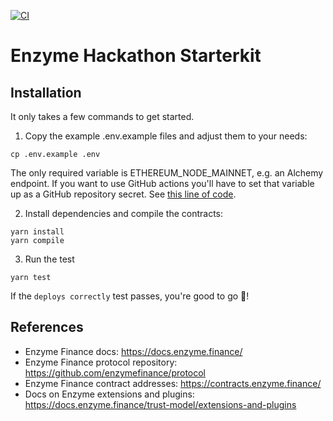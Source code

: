 [![CI](https://github.com/justsomegeeks/enzyme-balancer/actions/workflows/ci.yaml/badge.svg)](https://github.com/justsomegeeks/enzyme-balancer/actions/workflows/ci.yaml)

# Enzyme Hackathon Starterkit

## Installation

It only takes a few commands to get started.

1. Copy the example .env.example files and adjust them to your needs:

```
cp .env.example .env
```

The only required variable is ETHEREUM_NODE_MAINNET, e.g. an Alchemy endpoint. If you want to use GitHub actions you'll have to set that variable up as a GitHub repository secret. See [this line of code](https://github.com/enzymefinance/hackathon-template/blob/main/.github/workflows/ci.yaml#L72).

2. Install dependencies and compile the contracts:

```
yarn install
yarn compile
```

3. Run the test

```
yarn test
```
If the `deploys correctly` test passes, you're good to go :tada:!

## References

- Enzyme Finance docs: https://docs.enzyme.finance/
- Enzyme Finance protocol repository: https://github.com/enzymefinance/protocol
- Enzyme Finance contract addresses: https://contracts.enzyme.finance/
- Docs on Enzyme extensions and plugins: https://docs.enzyme.finance/trust-model/extensions-and-plugins
